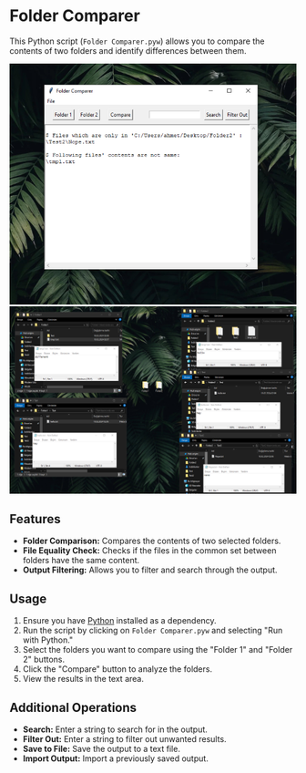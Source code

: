 # Folder Comparer

This Python script (`Folder Comparer.pyw`) allows you to compare the contents of two folders and identify differences between them.

![readme image2](readme2.png)
![readme image](readme.png)


## Features

- **Folder Comparison:** Compares the contents of two selected folders.
- **File Equality Check:** Checks if the files in the common set between folders have the same content.
- **Output Filtering:** Allows you to filter and search through the output.

## Usage

1. Ensure you have [Python](https://www.python.org/downloads/) installed as a dependency.
2. Run the script by clicking on `Folder Comparer.pyw` and selecting "Run with Python."
3. Select the folders you want to compare using the "Folder 1" and "Folder 2" buttons.
4. Click the "Compare" button to analyze the folders.
5. View the results in the text area.

## Additional Operations

- **Search:** Enter a string to search for in the output.
- **Filter Out:** Enter a string to filter out unwanted results.
- **Save to File:** Save the output to a text file.
- **Import Output:** Import a previously saved output.
